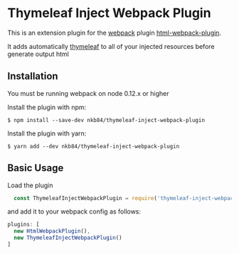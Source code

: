 Thymeleaf Inject Webpack Plugin
========================================

This is an extension plugin for the [webpack](http://webpack.github.io) plugin [html-webpack-plugin](https://github.com/ampedandwired/html-webpack-plugin).

It adds automatically [thymeleaf](https://www.thymeleaf.org/) to all of your injected resources before generate output html

Installation
------------
You must be running webpack on node 0.12.x or higher

Install the plugin with npm:
```shell
$ npm install --save-dev nkb84/thymeleaf-inject-webpack-plugin
```

Install the plugin with yarn:
```shell
$ yarn add --dev nkb84/thymeleaf-inject-webpack-plugin
```

Basic Usage
-----------
Load the plugin

```javascript
  const ThymeleafInjectWebpackPlugin = require('thymeleaf-inject-webpack-plugin');
```

and add it to your webpack config as follows:

```javascript
plugins: [
  new HtmlWebpackPlugin(),
  new ThymeleafInjectWebpackPlugin()
]  
```
